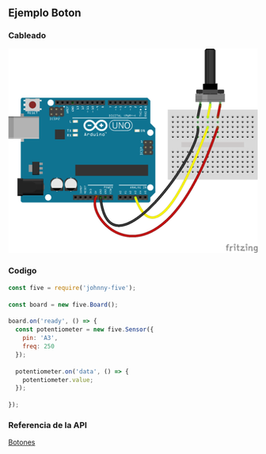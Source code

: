 ## Ejemplo Boton

### Cableado
![cableado Sensor de movimiento](../../assets/potentiometer.png)

### Codigo
```javascript
const five = require('johnny-five');

const board = new five.Board();

board.on('ready', () => {
  const potentiometer = new five.Sensor({
    pin: 'A3',
    freq: 250
  });

  potentiometer.on('data', () => {
    potentiometer.value;
  });

});
```

### Referencia de la API
[Botones](http://johnny-five.io/api/motion)